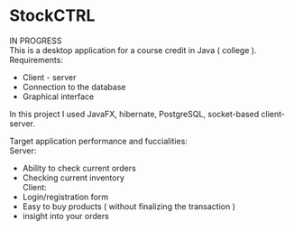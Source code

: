 # StockCTRL  
IN PROGRESS  
This is a desktop application for a course credit in Java ( college ).  
Requirements:  
- Client - server  
- Connection to the database  
- Graphical interface  

In this project I used JavaFX, hibernate, PostgreSQL, socket-based client- server.  

Target application performance and fuccialities:  
Server:  
- Ability to check current orders   
- Checking current inventory  
Client:  
- Login/registration form  
- Easy to buy products ( without finalizing the transaction )  
- insight into your orders  

